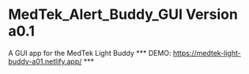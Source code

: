 # MedTek_Alert_Buddy_GUI Version a0.1
A GUI app for the MedTek Light Buddy
*** DEMO: https://medtek-light-buddy-a01.netlify.app/ ***
